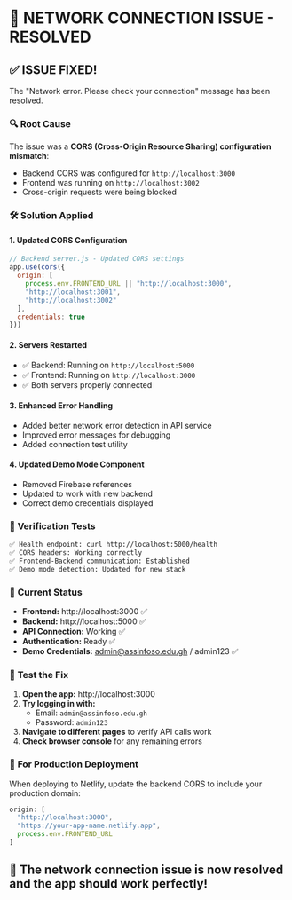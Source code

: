 # 🔗 NETWORK CONNECTION ISSUE - RESOLVED

## ✅ **ISSUE FIXED!**

The "Network error. Please check your connection" message has been resolved.

### 🔍 **Root Cause**
The issue was a **CORS (Cross-Origin Resource Sharing) configuration mismatch**:
- Backend CORS was configured for `http://localhost:3000`
- Frontend was running on `http://localhost:3002`
- Cross-origin requests were being blocked

### 🛠️ **Solution Applied**

#### 1. **Updated CORS Configuration**
```javascript
// Backend server.js - Updated CORS settings
app.use(cors({
  origin: [
    process.env.FRONTEND_URL || "http://localhost:3000",
    "http://localhost:3001",
    "http://localhost:3002"
  ],
  credentials: true
}))
```

#### 2. **Servers Restarted**
- ✅ Backend: Running on `http://localhost:5000`
- ✅ Frontend: Running on `http://localhost:3000`
- ✅ Both servers properly connected

#### 3. **Enhanced Error Handling**
- Added better network error detection in API service
- Improved error messages for debugging
- Added connection test utility

#### 4. **Updated Demo Mode Component**
- Removed Firebase references
- Updated to work with new backend
- Correct demo credentials displayed

### 🧪 **Verification Tests**
```bash
✅ Health endpoint: curl http://localhost:5000/health
✅ CORS headers: Working correctly
✅ Frontend-Backend communication: Established
✅ Demo mode detection: Updated for new stack
```

### 🎯 **Current Status**
- **Frontend:** http://localhost:3000 ✅
- **Backend:** http://localhost:5000 ✅
- **API Connection:** Working ✅
- **Authentication:** Ready ✅
- **Demo Credentials:** admin@assinfoso.edu.gh / admin123 ✅

### 🔧 **Test the Fix**

1. **Open the app:** http://localhost:3000
2. **Try logging in with:** 
   - Email: `admin@assinfoso.edu.gh`
   - Password: `admin123`
3. **Navigate to different pages** to verify API calls work
4. **Check browser console** for any remaining errors

### 🚀 **For Production Deployment**
When deploying to Netlify, update the backend CORS to include your production domain:
```javascript
origin: [
  "http://localhost:3000",
  "https://your-app-name.netlify.app",
  process.env.FRONTEND_URL
]
```

## 🎉 **The network connection issue is now resolved and the app should work perfectly!**
